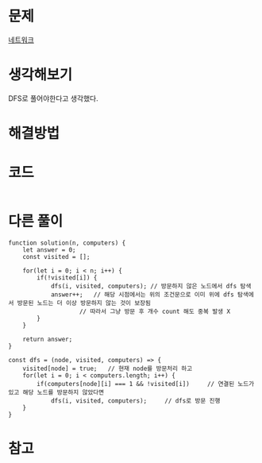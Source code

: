 # 문제

[네트워크](https://school.programmers.co.kr/learn/courses/30/lessons/43162)

# 생각해보기

DFS로 풀어야한다고 생각했다.

# 해결방법

# 코드

```

```

# 다른 풀이

```
function solution(n, computers) {
    let answer = 0;
    const visited = [];

    for(let i = 0; i < n; i++) {
        if(!visited[i]) {
            dfs(i, visited, computers);	// 방문하지 않은 노드에서 dfs 탐색
            answer++;	// 해당 시점에서는 위의 조건문으로 이미 위에 dfs 탐색에서 방문된 노드는 더 이상 방문하지 않는 것이 보장됨
            		// 따라서 그냥 방문 후 개수 count 해도 중복 발생 X
        }
    }

    return answer;
}

const dfs = (node, visited, computers) => {
    visited[node] = true;	// 현재 node를 방문처리 하고
    for(let i = 0; i < computers.length; i++) {
        if(computers[node][i] === 1 && !visited[i]) 	// 연결된 노드가 있고 해당 노드를 방문하지 않았다면
            dfs(i, visited, computers);		// dfs로 방문 진행
    }
}
```

# 참고
